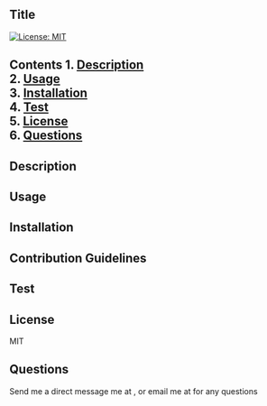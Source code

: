 ## Title 
[![License: MIT](https://img.shields.io/badge/License-MIT-yellow.svg)](https://opensource.org/licenses/MIT)

## Contents 1. [Description](#description)<br> 2. [Usage](#usage)<br> 3. [Installation](#installation)<br> 4. [Test](#test)<br> 5. [License](#license)<br> 6. [Questions](#questions)<br>
## Description 


## Usage  


## Installation  


## Contribution Guidelines 


## Test 


## License 
MIT

## Questions 
 Send me a direct message me at , or email me at  for any questions

